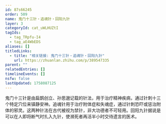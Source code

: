 ```yaml
---
id: 87s66245
order: 509
name: 鬼门十三针・追魂针・回阳九针
layer: 3
categoryId: cat_uWLHUZtI
tagIds:
  - tag_TRpfu-I4
  - tag_aE4WbEDS
aliases: []
titledLinks:
  - title: "相关链接: 鬼门十三针・追魂针・回阳九针"
    url: https://zhuanlan.zhihu.com/p/389547335
parent: ""
relatedEntries: []
timelineEvents: []
nsfw: false
lastUpdated: 1758087125
---
```


鬼门十三针是由扁鹊创立、孙思邈记载的针法，用于治疗精神疾病，通过针刺十三个特定穴位来镇静安神。追魂针用于治疗附体症和失魂症，通过针刺恐吓或惩治附体的邪灵。这两种针法在古代被视为禁针，非大功德者不可轻用。回阳九针据说是可以在人即将断气时扎入九针，使濒死者再活半小时交待遗言的医术。